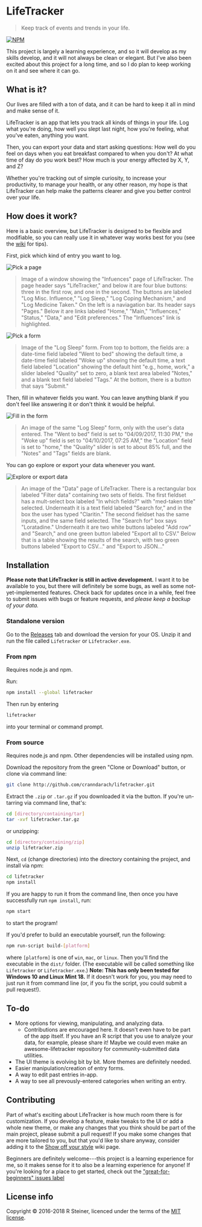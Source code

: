 # LifeTracker

> Keep track of events and trends in your life.

[![NPM](https://nodei.co/npm/lifetracker.png?downloads=true&downloadRank=true&stars=true)](https://nodei.co/npm/lifetracker/)

This project is largely a learning experience, and so it will develop as my
skills develop, and it will not always be clean or elegant. But I've also been
excited about this project for a long time, and so I do plan to keep working on
it and see where it can go.

## What is it?

Our lives are filled with a ton of data, and it can be hard to keep it all in
mind and make sense of it.

LifeTracker is an app that lets you track all kinds of things in your life. Log
what you're doing, how well you slept last night, how you're feeling, what
you've eaten, anything you want.

Then, you can export your data and start asking questions: How well do you feel
on days when you eat breakfast compared to when you don't? At what time of day
do you work best? How much is your energy affected by X, Y, and Z?

Whether you're tracking out of simple curiosity, to increase your productivity,
to manage your health, or any other reason, my hope is that LifeTracker can
help make the patterns clearer and give you better control over your life.

## How does it work?

Here is a basic overview, but LifeTracker is designed to be flexible and
modifiable, so you can really use it in whatever way works best for you (see
the [wiki](https://github.com/cranndarach/lifetracker/wiki) for tips).

First, pick which kind of entry you want to log.

![Pick a page](screenshots/influences-page.png)

>Image of a window showing the "Infuences" page of LifeTracker. The page header
says "LifeTracker," and below it are four blue buttons: three in the first row,
and one in the second. The buttons are labeled "Log Misc. Influence," "Log
Sleep," "Log Coping Mechanism," and "Log Medicine Taken." On the left is
a naviagation bar. Its header says "Pages." Below it are links labeled "Home,"
"Main," "Influences," "Status," "Data," and "Edit preferences." The
"Influences" link is highlighted.

![Pick a form](screenshots/log-sleep-blank.png)

>Image of the "Log Sleep" form. From top to bottom, the fields are: a date-time
field labeled "Went to bed" showing the default time, a date-time field labeled
"Woke up" showing the default time, a text field labeled "Location" showing the
default hint "e.g., home, work," a slider labeled "Quality" set to zero,
a blank text area labeled "Notes," and a blank text field labeled "Tags." At the
bottom, there is a button that says "Submit."

Then, fill in whatever fields you want. You can leave anything blank if you don't
feel like answering it or don't think it would be helpful.

![Fill in the form](screenshots/log-sleep-filled.png)

>An image of the same "Log Sleep" form, only with the user's data entered. The
"Went to bed" field is set to "04/09/2017, 11:30 PM," the "Woke up" field is set
to "04/10/2017, 07:25 AM," the "Location" field is set to "home," the "Quality"
slider is set to about 85% full, and the "Notes" and "Tags" fields are blank.

You can go explore or export your data whenever you want.

![Explore or export data](screenshots/data-export.png)

>An image of the "Data" page of LifeTracker. There is a rectangular box labeled
"Filter data" containing two sets of fields. The first fieldset has
a mult-select box labeled "In which fields?" with "med-taken title" selected.
Underneath it is a text field labeled "Search for," and in the box the user has
typed "Claritin." The second fieldset has the same inputs, and the same field
selected. The "Search for" box says "Loratadine." Underneath it are two white
buttons labeled "Add row" and "Search," and one green button labeled "Export
all to CSV." Below that is a table showing the results of the search, with two
green buttons labeled "Export to CSV..." and "Export to JSON..."

## Installation

**Please note that LifeTracker is still in active development.** I want it to
be available to you, but there will definitely be some bugs, as well as some
not-yet-implemented features. Check back for updates once in a while, feel free
to submit issues with bugs or feature requests, and *please keep a backup of
your data.*

### Standalone version

Go to the [Releases](https://github.com/cranndarach/lifetracker/releases) tab and download the version for your OS. Unzip
it and run the file called `Lifetracker` or `Lifetracker.exe`.

### From npm

Requires node.js and npm.

Run:

```sh
npm install --global lifetracker
```

Then run by entering

```sh
lifetracker
```
into your terminal or command prompt.

### From source

Requires node.js and npm. Other dependencies will be installed using npm.

Download the repository from the green "Clone or Download" button, or clone via
command line:

```sh
git clone http://github.com/cranndarach/lifetracker.git
```

Extract the `.zip` or `.tar.gz` if you downloaded it via the button. If you're
un-tarring via command line, that's:

```sh
cd [directory/containing/tar]
tar -xvf lifetracker.tar.gz
```

or unzipping:

```sh
cd [directory/containing/zip]
unzip lifetracker.zip
```

Next, `cd` (change directories) into the directory containing the project, and
install via npm:

```sh
cd lifetracker
npm install
```

If you are happy to run it from the command line, then once you have
successfully run `npm install`, run:

```sh
npm start
```

to start the program!

If you'd prefer to build an executable yourself, run the following:

```sh
npm run-script build-[platform]
```

where `[platform]` is one of `win`, `mac`, or `linux`. Then you'll find the
executable in the `dist/` folder. (The executable will be called something like
`Lifetracker` or `Lifetracker.exe`.) **Note: This has only been tested for
Windows 10 and Linux Mint 18.** If it doesn't work for you, you may need to
just run it from command line (or, if you fix the script, you could submit
a pull request!).

## To-do

* More options for viewing, manipulating, and analyzing data.
  * Contributions are encouraged here. It doesn't even have to be part of the
  app itself. If you have an R script that you use to analyze your data, for
  example, please share it! Maybe we could even make an awesome-lifetracker
  repository for community-submitted data utilities.
* The UI theme is evolving bit by bit. More themes are definitely needed.
* Easier manipulation/creation of entry forms.
* A way to edit past entries in-app.
* A way to see all prevously-entered categories when writing an entry.

## Contributing

Part of what's exciting about LifeTracker is how much room there is for
customization. If you develop a feature, make tweaks to the UI or add a whole
new theme, or make any changes that you think should be part of the main
project, please submit a pull request! If you make some changes that are more
tailored to you, but that you'd like to share anyway, consider adding it to the
[Show off your style](https://github.com/cranndarach/lifetracker/wiki/Show-off-your-style) wiki page.

Beginners are definitely welcome---this project is a learning experience for
me, so it makes sense for it to also be a learning experience for anyone! If
you're looking for a place to get started, check out the ["great-for-beginners"
issues
label](https://github.com/cranndarach/lifetracker/issues?q=is%3Aissue+is%3Aopen+label%3Agreat-for-beginners)

## License info

Copyright © 2016-2018 R Steiner, licenced under the terms of the [MIT
license](https://github.com/cranndarach/lifetracker/blob/master/LICENSE).
